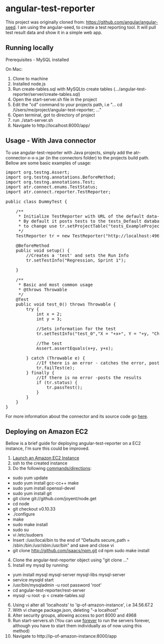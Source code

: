 # angular-test-reporter

This project was originally cloned from: https://github.com/angular/angular-seed.  I am using the angular-seed, to create a test reporting tool. It will pull test result data and show it in a simple web app.

## Running locally

Prerequisites - MySQL installed

On Mac:

1. Clone to machine
2. Installed node.js
4. Run create-tables.sql with MySQLto create tables (.../angular-test-reporter/server/create-tables.sql)
5. Open the start-server.sh file in the project
6. Edit the "cd" command to your projects path, i.e "... cd /Users/me/project/angular-test-reporter; ..."
7. Open terminal, got to directory of project
8. run ./start-server.sh
9. Navigate to http://localhost:8000/app/

## Usage - With Java connector
To use angular-test-reporter with Java projects, simply add the atr-connector-x-x-x.jar (in the connectors folder) to the projects build path. Bellow are some basic examples of usage:

<pre>
import org.testng.Assert;
import org.testng.annotations.BeforeMethod;
import org.testng.annotations.Test;
import atr.connect.enums.TestStatus;
import atr.connect.reporter.TestReporter;

public class DummyTest {

    /**
     * Initialize TestReporter with URL of the default data-server.
     * By default it posts tests to the tests_Default database table,
     * to change use tr.setProjectTable("tests_ExampleProject")
     */
    TestReporter tr = new TestReporter("http://localhost:4968/");
    
    @BeforeMethod
    public void setup() {
    	//Creates a 'test' and sets the Run Info
        tr.setTestInfo("Regression, Sprint 1");

    }

    /**
     * Basic and most common usage
     * @throws Throwable
     */
    @Test
    public void test_0() throws Throwable {
        try {
            int x = 2;
            int y = 3;
        	
        	//Sets information for the test
            tr.setTestInfo("test_0","X = "+x+", Y = "+y, "Checking if X + Y = Y + X");
            
            //The test
            Assert.assertEquals(x+y, y+x);
            
        } catch (Throwable e) {
            //If there is an error - catches the error, posts the results, and finally throws the error
            tr.failTest(e);
        } finally {
            //If there is no error -posts the results
            if (tr.status) {
                tr.passTest();
            }
        }
    }
}
</pre>

For more information about the connector and its source code go [here](https://github.com/gperson/atr-connector).

## Deploying on Amazon EC2

Bellow is a brief guide for deploying angular-test-reporter on a EC2 instance, I'm sure this could be improved.

1. [Launch an Amazon EC2 Instance](http://docs.aws.amazon.com/AWSEC2/latest/UserGuide/ec2-launch-instance_linux.html)
2. ssh to the created instance
3. Do the following [commands/directions](http://iconof.com/blog/how-to-install-setup-node-js-on-amazon-aws-ec2-complete-guide/):
  * sudo yum update
  * sudo yum install gcc-cc++ make
  * sudo yum install openssl-devel
  * sudo yum install git
  * git clone git://github.com/joyent/node.get
  * cd node
  * git checkout v0.10.33
  * ./configure
  * make
  * sudo make install
  * sudo su
  * vi /etc/sudoers
  * Insert :/usr/local/bin to the end of "Defaults    secure_path = /sbin:/bin:/usr/sbin:/usr/bin" and save and close vi
  * git clone http://github.com/isaacs/npm.git
cd npm
sudo make install
4. Clone the angular-test-reporter object using "git clone ..."
5. Install my mysql by running: 
  * yum install mysql mysql-server mysql-libs mysql-server
  * service mysqld start
  * /usr/bin/mysqladmin -u root password 'root'
  * cd angular-test-reporter/rest-server
  * mysql -u root -p < create-tables.sql
6. Using vi alter all 'localhosts' to 'ip-of-amazon-instance', i.e 34.56.67.2
7. With vi change package.json, deleting "-a localhost" 
8. Alter security groups, allowing access to port 8000 and 4968
9. Run start-servers.sh (You can use [forever](https://www.npmjs.com/package/forever) to run the servers forever, although you have to start them individually as of now using this method)
10. Navigate to http://ip-of-amazon-instance:8000/app




